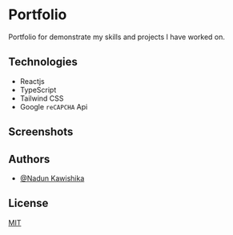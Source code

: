 
# Portfolio

Portfolio for demonstrate my skills and projects I have worked on.

## Technologies

- Reactjs
- TypeScript
- Tailwind CSS
- Google `reCAPCHA` Api

## Screenshots


## Authors

- [@Nadun Kawishika](https://www.github.com/HewageNKM)


## License

[MIT](https://choosealicense.com/licenses/mit/)

